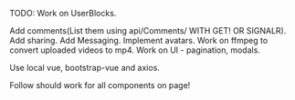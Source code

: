 TODO:
Work on UserBlocks.

Add comments(List them using api/Comments/ WITH GET! OR SIGNALR).
Add sharing.
Add Messaging.
Implement avatars.
Work on ffmpeg to convert uploaded videos to mp4.
Work on UI - pagination, modals.

Use local vue, bootstrap-vue and axios.


Follow should work for all components on page! 